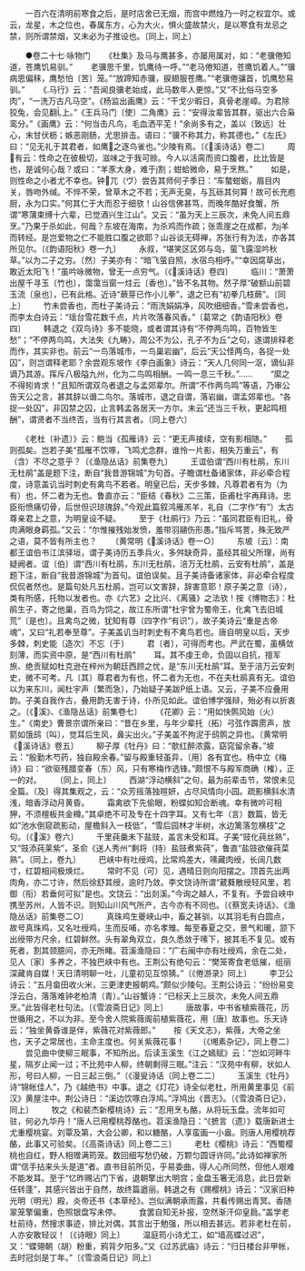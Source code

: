 <!-- { "loadSidebar": true } -->
　　一百六在清明前寒食之后，是时店舍已无烟，而宫中燃烛乃一时之权宜尔。或云，龙星，木之位也，春属东方，心为大火，惧火盛故禁火，是以寒食有龙忌之禁，则所谓禁烟，又未必为子推设也。〔同上，同上〕

　　●卷二十七·咏物门
　　《杜集》及马与鹰甚多，亦屡用属对，如：“老骥倦知道，苍鹰饥易驯。”
　　老骥思千里，饥鹰待一呼。”“老马倦知道，苍鹰饥着人。”“骥病思偏秣，鹰愁怕〔苦〕笼。”“放蹄知赤骥，捩翅服苍鹰。”“老骥倦骧首，饥鹰愁易驯。”
　　《马行》云：“吾闻良骥老始成，此马数年人更惊。”又“不比俗马空多肉”，“一洗万古凡马空”。《杨监出画鹰》云：“干戈少暇日，真骨老崖嶂。为君除狡兔，会见翻上。”《王兵马门〔使〕二角鹰》云：“安得汝辈皆其群，驱出六合枭鸾分。”《画鹰》云：“何当击凡鸟，毛血洒平芜！”余尚多有之，盖以〔致远〕壮心，末甘伏枥；嫉恶刚肠，尤思排击。语曰：“骥不称其力，称其德也。”《左氏》曰：“见无礼于其君者，如鹰之逐鸟雀也。”少陵有焉。〔《溪诗话》卷二〕
　　周有云：性命之在彼极切，滋味之于我可赊。今人以活脔而资口腹者，比比皆是也，是诚何心哉？或曰：“羊豕大身，难于割；蚶蛤微命，易于烹熬。”
　　如是，则性命之小者尤不幸也。钟兀（ヴ）尝告其师何子季日：“车螯蚶蛎，眉目内关，唇吻外缄。不悴不荣，曾草木之不若；无声无臭，与瓦砾其何算！故可长充庖厨，永为口实。”何其仁于大而忍于细欤！山谷信佛甚笃，而晚年酷好食蟹，所谓“寒蒲束缚十六辈，已觉酒兴生江山”。又云：“虽为天上三辰次，未免人间五鼎烹。”乃果于杀如此，何哉？东坡在海南，为杀鸡而作疏；张乖崖之在成都，为羊而转经。是岂爱物之仁不能胜口腹之欲耶？山谷谈无碍禅，苏张行有为法，亦各其所见尔。〔《韵语阳秋》卷一九〕
　　永叔，“堪笑区区郊与岛，萤飞露湿吟秋草。”以为二子之穷。〔然〕子美亦有：“暗飞萤自照，水宿鸟相呼。”“幸因腐草出，敢近太阳飞！”虽吟咏微物，曾无一点穷气。〔《溪诗话》卷四〕
　　临川：“萧萧出屋千寻玉〔竹也〕，霭霭当窗一炷云〔香也〕。”皆不名其物。然子厚“破额山前碧玉流〔泉也〕，已有此格。近诗“蕨芽已作小儿拳”，退之已有“初拳几枝蕨”。〔同上〕
　　竹未尝香也，而杜子美诗云：“雨洗娟娟净，风吹细细香。”雪未尝香也，而李太白诗云：“瑶台雪花数千点，片片吹落春风香。”〔葛常之《韵语阳秋》卷四〕
　　韩退之《双鸟诗》多不能晓，或者谓其诗有“不停两鸟鸣，百物皆生愁”；“不停两鸟鸣，大法失《九畴》，周公不为公，孔子不为丘”之句，遂谓排释老而作，其实非也。前云“一鸟落城市，一鸟巢岩幽”，后云“天公怪两鸟，各捉一处囚”，则岂谓释老耶？余尝观东坡作《李白画象》诗云：“天人几何同一沤，谪仙非谪乃其游。挥斥八极隘九州，化为二鸟鸣相酬。一鸣一息三千秋。”……
　　“縻之不得矧肯求！”且知所谓双鸟者退之与孟郊辈尔。所谓“不作两鸟鸣”等语，乃审公告天公之言，甚其辞以谮二鸟尔。落城市，退之自谓，落岩幽，谓孟郊辈也。“各捉一处囚”，非囚禁之囚，止言韩孟各居天一方尔。末云“还当三千秋，更起鸣相酬”，谓贤者不当终否，当有行其言者。〔同上卷六〕

　　《老杜〔补遗〕》云：鲍当《孤雁诗》云：“更无声接续，空有影相随。”
　　孤则孤矣。岂若子美“孤雁不饮啄，飞鸣尤念群，谁怜一片影，相失万重云”，有（含）不尽之意乎？〔《渔隐丛话》前集卷九〕
　　王谊伯谓“西川有杜鹃，东川无杜鹃”盖是题下注，断自“我昔游锦城”为句首。子瞻谓杜备诸家体，非必牵合程度，诗意盖讥当时刺史有禽鸟不若者。明皇已后，天步多棘，凡尊君者有为（为有）也，怀二者为无也。鲁直亦云：“臣结《春秋》二三策，臣甫杜宇再拜诗。忠臣衔愤痛切骨，后世但识琼瑰辞。”今观此篇叙鸿雁羔羊，礼自（二字作“有”）太古尊亲君上之意，为明皇设不疑。
　　至于《杜鹃行》乃云：“虽同君臣有旧礼，骨肉满眼身羁孤。”又云：“尔惟摧残始发愤，羞带羽翮伤形愚。”指斥骂詈，殊无致严之语，莫不皆有所主也？
　　〔黄常明《溪诗话》卷一○〕
　　东坡〔云〕：南都王谊伯书江滨驿垣，谓子美诗历五季兵火，多舛缺奇异，虽经其祖父所理，尚有疑阙者。谊〔伯〕谓“西川有杜鹃，东川无杜鹃，涪万无杜鹃，云安有杜鹃”，盖是题下注，断自“我昔游锦城”为首句。谊伯误矣。且子美诗备诸家体，非必牵合程度侃侃者然也。是篇句处凡五杜鹃，岂可以文害辞，辞害意耶！原子美之意（诗），类有所感，托物以发者也。亦《六艺》之比兴、《离骚》之法欤！按《博物志》：杜鹃生子，寄之他巢，百鸟为饲之，故江东所谓“杜宇曾为蜀帝王，化禽飞去旧城荒”〔是也〕。且禽鸟之微，犹知有尊（四字作“有识”），故子美诗云“重是古帝魂”，又曰“礼若奉至尊”。子美盖讥当时刺史有不禽鸟若也。唐自明皇以后，天步多棘，刺史能〔造次〕不忘〔于〕
　　君〔者〕，可得而考也。严武在蜀，虽横敛刻薄，而实资中原，是“西川有杜鹃”
　　耳。其不虔王命，负固以自抗，擅军旅、绝贡赋如杜克逊在梓州为朝廷西顾之忧，是“东川无杜鹃”耳。至于涪万云安刺史，微不可考。凡〔其〕尊君者为有也，怀二者为无也，不在夫杜鹃真有无。谊伯以为来东川，闻杜宇声〔繁而急〕，乃始疑子美跋纸上语。又云，子美不应叠用韵。子美自我作古，叠用韵无害于诗，仆所见如此。谊伯博学强辩，殆必有以折衷之。〔《溪》、《渔隐丛话》前集卷七〕
　　《花卿》云：“用如快鹘风始（火）生。”《南史》曹景宗谓所亲曰：“昔在乡里，与年少辈托（拓）弓弦作霹雳声，放箭如饿鸱〔叫〕，觉耳后生风，鼻尖出火。”子美盖不拘泥于鸱鹘之异也。〔黄常明《溪诗话》卷五〕
　　柳子厚《牡丹》曰：“欹红醉浓露，窈窕留余春。”坡云：“殷勤木芍药，独自殿余春。”留与殿重轻虽异，〔用〕各有宜也。杨中立《梅诗》曰：“欲驱残腊变春（东）风，只有寒梅作选锋。”颇恨不与殿军商确（榷），正一的对。
　　〔同上，同上〕
　　西湖“浮动横斜”之句，最为前辈击节，常恨未见全篇。〔及〕得其集观之，云：“众芳摇落独暄妍，占尽风情向小园。疏影横斜水清浅，暗香浮动月黄昏。
　　霜禽欲下先偷眼，粉蝶如知合断魂。幸有微吟可相狎，不须檀板共金樽。”其卓绝不可及专在十四字耳。又有七年（言）数篇，皆无如“池水倒窥疏影动，屋檐斜入一枝低”，“雪后园林才半树，水边篱落忽横枝”之句。〔《溪》卷六〕
　　千里莼羹未下盐豉，盖言未受和耳。子美“豉化莼丝熟”，又“豉添莼莱紫”，圣俞《送人秀州“剩将（持）盐豉煮紫莼”，鲁直“盐豉欲催莼菜熟”。〔同上，卷九〕
　　巴峡中有吐绶鸡，比常鸡差大，嗉藏肉绶，长阔几数寸，红碧相间极焕烂。
　　常时不见（可）见，遇晴日则向阳摆之。顶首先出两肉角，亦二寸许，然后徐舒其绶，逾时乃敛。李文饶诗所谓“葳蕤散绶轻风里，若御（衔）若垂何可拟”是也。文饶云：“出剡溪。”今询之越人，不复有。予尝自峡中携至苏州，人皆不识。则知山川风气所产，古今亦有不同也。〔《蔡宽夫诗话》、《渔隐丛话》前集卷二○〕
　　真珠鸡生夔峡山中，畜之甚驯，以其羽毛有白圆点，故号真珠鸡，又名吐绶鸡，生而反哺，亦名孝雉。每至春夏之交，景气和暖，颔下出绶带方尺余，红碧鲜然。头有翠角双立，良久悉敛于嗉下，披其毛不复见。或有死者，割其颈臆间，亦无所睹。苕溪渔隐曰：“广右闽中亦有吐绶鸡，余在二处，见人〔家〕多养之，不独巴峡中有也。王荆公有绝句云：“樊笼寄食老低摧，组丽深藏肯自媒！天日清明聊一吐，儿童初见互惊猜。”〔《倦游录》同上〕
　　李卫公诗云：“五月畲田收火米，三更津吏报朝鸡。”颇似少陵句。王荆公诗云：“纷纷易变浮云白，落落难钟老柏清（青）。”山谷蟹诗：“已标天上三辰次，未免人间五鼎烹。”此皆得老杜句法。〔《雪浪斋日记》同上〕
　　唐故事，中书省植紫薇花，历世循用之，不以为非。至今舍人院紫薇阁前植紫薇花，用〔唐〕故事也。乐天诗云：“独坐黄昏谁是伴，紫薇花对紫薇郎。”
　　按《天文志》，紫薇，大帝之坐也，天子之常居也，主命主度也。何关紫薇花事！
　　〔《缃素杂记》，同上卷二〕
　　尝见曲中使柳三眠事，不知所出。后读玉溪生《江之嫣赋》云：“岂如河畔牛星，隔岁止闻一过；不比苑中人柳，终朝剩得三眠。”注云：“汉苑中有柳，状如人形，号曰人柳，一日三起三倒。”〔《漫叟诗话〔同上卷二二〕
　　玉溪生《牡丹》诗“锦帐佳人”，乃《越绝书》中事。退之《灯花》诗全似老杜，所用黄里事见《前汉》黄屋注中。荆公诗日：“溪边饮啄白浮鸠。”浮鸠出《晋志》。〔《雪浪斋日记》，同上〕
　　牧之《和裴杰新樱桃诗》云：“忍用烹も酪，从将玩玉盘。流年如可驻，何必九华丹！”唐人已用樱桃荐酪也。苕溪渔隐日：“《摭言（遗）》载唐新进士尤重樱桃宴。刘覃及第，大会公卿，和以糖酪，人享蛮画一小盎。则唐人用樱桃荐酪，此事又可验矣。〔《高斋诗话》同上卷二三〕
　　老杜《樱桃》诗云：“西蜀樱桃也自红，野人相赠满筠笼。数回细写愁仍破，万颗匀圆讶许同。”此诗如禅家所谓“信手拈来头头是道”者。直书目前所见，乎易委曲，得人心所同然，但他人艰难不能发耳。至于“忆昨赐沾门下省，退朝擎出大明宫；金盘玉箸无消息，此日尝新任转蓬”，其感兴皆出于自然，故终篇遒丽。韩退之有《赐樱桃》诗云：“汉家旧种光明（明光）殿，炎帝还书《本草经》。岂似满朝承雨露，共看传赐出青冥。香随翠笼擎偏重，色照银盘写未停。
　　食罢自知无补报，空然渐汗仰皇扃。”盖学老杜前待，然搜求事迹，排比对偶，其言出于勉强，所以相去甚远。若非老杜在前，人亦安敢轻议！〔《诗眼》同上〕
　　温庭筠小诗尤工，如“墙高蝶过迟”，又：“蝶翎朝（胡）粉重，鸦背夕阳多。”又《过苏武庙》诗云：“归日楼台非甲帐，去时冠剑是丁年。”〔《雪浪斋日记》同上〕
